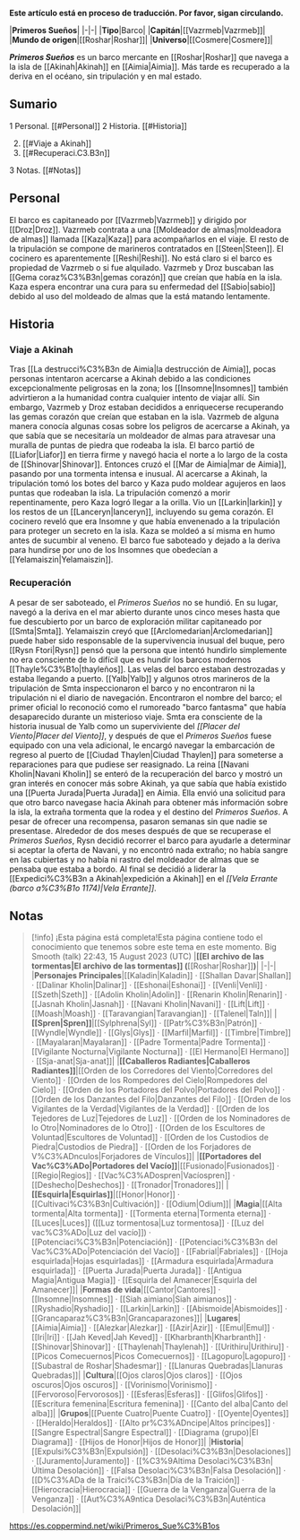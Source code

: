 **Este artículo está en proceso de traducción. Por favor, sigan circulando.**


|**Primeros Sueños**|
|-|-|
|**Tipo**|Barco|
|**Capitán**|[[Vazrmeb\|Vazrmeb]]|
|**Mundo de origen**|[[Roshar\|Roshar]]|
|**Universo**|[[Cosmere\|Cosmere]]|

***Primeros Sueños*** es un barco mercante en [[Roshar\|Roshar]] que navega a la isla de [[Akinah\|Akinah]] en [[Aimia\|Aimia]]. Más tarde es recuperado a la deriva en el océano, sin tripulación y en mal estado.

## Sumario

1 Personal. [[#Personal]] 
2 Historia. [[#Historia]] 

2. [[#Viaje a Akinah]] 
2. [[#Recuperaci.C3.B3n]] 


3 Notas. [[#Notas]] 


## Personal
El barco es capitaneado por [[Vazrmeb\|Vazrmeb]] y dirigido por [[Droz\|Droz]]. Vazrmeb contrata a una [[Moldeador de almas\|moldeadora de almas]] llamada [[Kaza\|Kaza]] para acompañarlos en el viaje. El resto de la tripulación se compone de marineros contratados en [[Steen\|Steen]]. El cocinero es aparentemente [[Reshi\|Reshi]]. No está claro si el barco es propiedad de Vazrmeb o si fue alquilado.
Vazrmeb y Droz buscaban las [[Gema coraz%C3%B3n\|gemas corazón]] que creían que había en la isla. Kaza espera encontrar una cura para su enfermedad del [[Sabio\|sabio]] debido al uso del moldeado de almas que la está matando lentamente.

## Historia
### Viaje a Akinah
Tras [[La destrucci%C3%B3n de Aimia\|la destrucción de Aimia]], pocas personas intentaron acercarse a Akinah debido a las condiciones excepcionalmente peligrosas en la zona; los [[Insomne\|Insomnes]] también advirtieron a la humanidad contra cualquier intento de viajar allí. Sin embargo, Vazrmeb y Droz estaban decididos a enriquecerse recuperando las gemas corazón que creían que estaban en la isla. Vazrmeb de alguna manera conocía algunas cosas sobre los peligros de acercarse a Akinah, ya que sabía que se necesitaría un moldeador de almas para atravesar una muralla de puntas de piedra que rodeaba la isla.
El barco partió de [[Liafor\|Liafor]] en tierra firme y navegó hacia el norte a lo largo de la costa de [[Shinovar\|Shinovar]]. Entonces cruzó el [[Mar de Aimia\|mar de Aimia]], pasando por una tormenta intensa e inusual. Al acercarse a Akinah, la tripulación tomó los botes del barco y Kaza pudo moldear agujeros en laos puntas que rodeaban la isla. La tripulación comenzó a morir repentinamente, pero Kaza logró llegar a la orilla. Vio un [[Larkin\|larkin]] y los restos de un [[Lanceryn\|lanceryn]], incluyendo su gema corazón. El cocinero reveló que era Insomne y que había envenenado a la tripulación para proteger un secreto en la isla. Kaza se moldeó a sí misma en humo antes de sucumbir al veneno. El barco fue saboteado y dejado a la deriva para hundirse por uno de los Insomnes que obedecían a [[Yelamaiszin\|Yelamaiszin]].

### Recuperación
A pesar de ser saboteado, el *Primeros Sueños* no se hundió. En su lugar, navegó a la deriva en el mar abierto durante unos cinco meses hasta que fue descubierto por un barco de exploración militar capitaneado por [[Smta\|Smta]]. Yelamaiszin creyó que [[Arclomedarian\|Arclomedarian]] puede haber sido responsable de la supervivencia inusual del buque, pero [[Rysn Ftori\|Rysn]] pensó que la persona que intentó hundirlo simplemente no era consciente de lo difícil que es hundir los barcos modernos [[Thayle%C3%B1o\|thayleños]].
Las velas del barco estaban destrozadas y estaba llegando a puerto. [[Yalb\|Yalb]] y algunos otros marineros de la tripulación de Smta inspeccionaron el barco y no encontraron ni la tripulación ni el diario de navegación. Encontraron el nombre del barco; el primer oficial lo reconoció como el rumoreado "barco fantasma" que había desaparecido durante un misterioso viaje. Smta era consciente de la historia inusual de Yalb como un superviviente del *[[Placer del Viento\|Placer del Viento]]*, y después de que el *Primeros Sueños* fuese equipado con una vela adicional, le encargó navegar la embarcación de regreso al puerto de [[Ciudad Thaylen\|Ciudad Thaylen]] para someterse a reparaciones para que pudiese ser reasignado.
La reina [[Navani Kholin\|Navani Kholin]] se enteró de la recuperación del barco y mostró un gran interés en conocer más sobre Akinah, ya que sabía que había existido una [[Puerta Jurada\|Puerta Jurada]] en Aimia. Ella envió una solicitud para que otro barco navegase hacia Akinah para obtener más información sobre la isla, la extraña tormenta que la rodea y el destino del *Primeros Sueños*. A pesar de ofrecer una recompensa, pasaron semanas sin que nadie se presentase. Alrededor de dos meses después de que se recuperase el *Primeros Sueños*, Rysn decidió recorrer el barco para ayudarle a determinar si aceptar la oferta de Navani, y no encontró nada extraño; no había sangre en las cubiertas y no había ni rastro del moldeador de almas que se pensaba que estaba a bordo. Al final se decidió a liderar la [[Expedici%C3%B3n a Akinah\|expedición a Akinah]] en el *[[Vela Errante (barco a%C3%B1o 1174)\|Vela Errante]]*.

## Notas

> [!info] ¡Esta página está completa!Esta página contiene todo el conocimiento que tenemos sobre este tema en este momento.
Big Smooth (talk) 22:43, 15 August 2023 (UTC)
|**[[El archivo de las tormentas\|El archivo de las tormentas]] (**[[Roshar\|Roshar]]**)**|
|-|-|
|**Personajes Principales**|[[Kaladin\|Kaladin]] · [[Shallan Davar\|Shallan]] · [[Dalinar Kholin\|Dalinar]] · [[Eshonai\|Eshonai]] · [[Venli\|Venli]] · [[Szeth\|Szeth]] · [[Adolin Kholin\|Adolin]] · [[Renarin Kholin\|Renarin]] · [[Jasnah Kholin\|Jasnah]] · [[Navani Kholin\|Navani]] · [[Lift\|Lift]] · [[Moash\|Moash]] · [[Taravangian\|Taravangian]] · [[Talenel\|Taln]]|
|**[[Spren\|Spren]]**|[[Sylphrena\|Syl]] · [[Patr%C3%B3n\|Patrón]] · [[Wyndle\|Wyndle]] · [[Glys\|Glys]] · [[Marfil\|Marfil]] · [[Timbre\|Timbre]] · [[Mayalaran\|Mayalaran]] · [[Padre Tormenta\|Padre Tormenta]] · [[Vigilante Nocturna\|Vigilante Nocturna]] · [[El Hermano\|El Hermano]] · [[Sja-anat\|Sja-anat]]|
|**[[Caballeros Radiantes\|Caballeros Radiantes]]**|[[Orden de los Corredores del Viento\|Corredores del Viento]] · [[Orden de los Rompedores del Cielo\|Rompedores del Cielo]] · [[Orden de los Portadores del Polvo\|Portadores del Polvo]] · [[Orden de los Danzantes del Filo\|Danzantes del Filo]] · [[Orden de los Vigilantes de la Verdad\|Vigilantes de la Verdad]] · [[Orden de los Tejedores de Luz\|Tejedores de Luz]] · [[Orden de los Nominadores de lo Otro\|Nominadores de lo Otro]] · [[Orden de los Escultores de Voluntad\|Escultores de Voluntad]] · [[Orden de los Custodios de Piedra\|Custodios de Piedra]] · [[Orden de los Forjadores de V%C3%ADnculos\|Forjadores de Vínculos]]|
|**[[Portadores del Vac%C3%ADo\|Portadores del Vacío]]**|[[Fusionado\|Fusionados]] · [[Regio\|Regios]] · [[Vac%C3%ADospren\|Vacíospren]] · [[Deshecho\|Deshechos]] · [[Tronador\|Tronadores]]|
|**[[Esquirla\|Esquirlas]]**|[[Honor\|Honor]] · [[Cultivaci%C3%B3n\|Cultivación]] · [[Odium\|Odium]]|
|**Magia**|[[Alta tormenta\|Alta tormenta]] · [[Tormenta eterna\|Tormenta eterna]] · [[Luces\|Luces]] ([[Luz tormentosa\|Luz tormentosa]] · [[Luz del vac%C3%ADo\|Luz del vacío]]) · [[Potenciaci%C3%B3n\|Potenciación]] · [[Potenciaci%C3%B3n del Vac%C3%ADo\|Potenciación del Vacío]] · [[Fabrial\|Fabriales]] · [[Hoja esquirlada\|Hojas esquirladas]] · [[Armadura esquirlada\|Armadura esquirlada]] · [[Puerta Jurada\|Puerta Jurada]] · [[Antigua Magia\|Antigua Magia]] · [[Esquirla del Amanecer\|Esquirla del Amanecer]]|
|**Formas de vida**|[[Cantor\|Cantores]] · [[Insomne\|Insomnes]] · [[Siah aimiano\|Siah aimianos]] · [[Ryshadio\|Ryshadio]] · [[Larkin\|Larkin]] · [[Abismoide\|Abismoides]] · [[Grancaparaz%C3%B3n\|Grancaparazones]]|
|**Lugares**|[[Aimia\|Aimia]] · [[Alezkar\|Alezkar]] · [[Azir\|Azir]] · [[Emul\|Emul]] · [[Iri\|Iri]] · [[Jah Keved\|Jah Keved]] · [[Kharbranth\|Kharbranth]] · [[Shinovar\|Shinovar]] · [[Thaylenah\|Thaylenah]] · [[Urithiru\|Urithiru]] · [[Picos Comecuernos\|Picos Comecuernos]] · [[Lagopuro\|Lagopuro]] · [[Subastral de Roshar\|Shadesmar]] · [[Llanuras Quebradas\|Llanuras Quebradas]]|
|**Cultura**|[[Ojos claros\|Ojos claros]] · [[Ojos oscuros\|Ojos oscuros]] · [[Vorinismo\|Vorinismo]] · [[Fervoroso\|Fervorosos]] · [[Esferas\|Esferas]] · [[Glifos\|Glifos]] · [[Escritura femenina\|Escritura femenina]] · [[Canto del alba\|Canto del alba]]|
|**Grupos**|[[Puente Cuatro\|Puente Cuatro]] · [[Oyente\|Oyentes]] · [[Heraldo\|Heraldos]] · [[Alto pr%C3%ADncipe\|Altos príncipes]] · [[Sangre Espectral\|Sangre Espectral]] · [[Diagrama (grupo)\|El Diagrama]] · [[Hijos de Honor\|Hijos de Honor]]|
|**Historia**|[[Expulsi%C3%B3n\|Expulsión]] · [[Desolaci%C3%B3n\|Desolaciones]] · [[Juramento\|Juramento]] · [[%C3%9Altima Desolaci%C3%B3n\|Última Desolación]] · [[Falsa Desolaci%C3%B3n\|Falsa Desolación]] · [[D%C3%ADa de la Traici%C3%B3n\|Día de la Traición]] · [[Hierocracia\|Hierocracia]] · [[Guerra de la Venganza\|Guerra de la Venganza]] · [[Aut%C3%A9ntica Desolaci%C3%B3n\|Auténtica Desolación]]|



https://es.coppermind.net/wiki/Primeros_Sue%C3%B1os